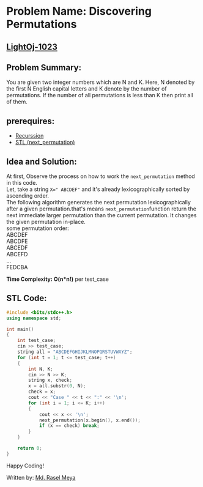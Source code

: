 # Problem Name: Discovering Permutations
## [LightOj-1023](https://lightoj.com/problem/discovering-permutations)
## Problem Summary:
You are given two integer numbers which are N and K.
Here, N denoted by the first N English capital letters and K denote by the number of permutations.
If the number of all permutations is less than K then print all of them.

## prerequires:
 * [Recurssion](https://www.geeksforgeeks.org/recursion/)
 * [STL (next_permutation)](https://www.geeksforgeeks.org/stdnext_permutation-prev_permutation-c/)

## Idea and Solution:
At first, Observe the process on how to work the `next_permutation` method in this code.<br>
Let, take a string `X=" ABCDEF"` and it's already lexicographically sorted by ascending order.<br>
The following algorithm generates the next permutation lexicographically after a given permutation.that's means `next_permutation`function return the next immediate larger permutation than the current permutation.
It changes the given permutation in-place.<br>
some permutation order:<br>
ABCDEF<br>
ABCDFE<br>
ABCEDF<br>
ABCEFD<br>
...<br>
FEDCBA<br>

**Time Complexity: O(n*n!)** per test_case<br>

## STL Code:
```cpp
#include <bits/stdc++.h>
using namespace std;

int main()
{
	int test_case;
	cin >> test_case;
	string all = "ABCDEFGHIJKLMNOPQRSTUVWXYZ";
	for (int t = 1; t <= test_case; t++)
	{
		int N, K;
		cin >> N >> K;
		string x, check;
		x = all.substr(0, N);
		check = x;
		cout << "Case " << t << ":" << '\n';
		for (int i = 1; i <= K; i++)
		{
			cout << x << '\n';
			next_permutation(x.begin(), x.end());
			if (x == check) break;
		}
	}

	return 0;
}
```
Happy Coding!

Written by: [Md. Rasel Meya](https://lightoj.com/user/rhrasel94)